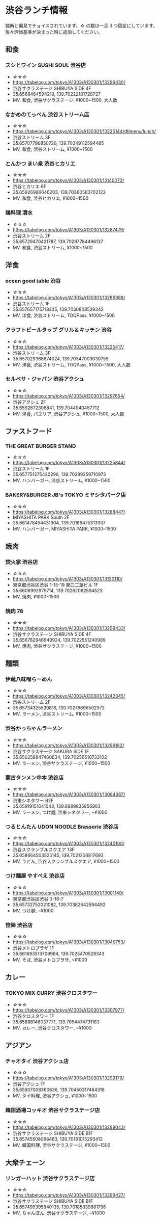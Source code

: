# 渋谷ランチ情報

独断と偏見でチョイスされています。☆ の数は一旦 3 つ固定にしています。後々評価基準が決まった時に追加してください。

## 和食

### スシとワイン SUSHI SOUL 渋谷店

- ☆☆☆
- https://tabelog.com/tokyo/A1303/A130301/13299430/
- 渋谷サクラステージ SHIBUYA SIDE 4F
- 35.6568464594218, 139.70222181728727
- MV, 和食, 渋谷サクラステージ, ¥1000~1500, 大人数

### なかめのてっぺん 渋谷ストリーム店

- ☆☆☆
- https://tabelog.com/tokyo/A1303/A130301/13225144/dtlmenu/lunch/
- 渋谷ストリーム 3F
- 35.65707796850726, 139.70349112594485
- MV, 和食, 渋谷ストリーム, ¥1000~1500

### とんかつ まい泉 渋谷ヒカリエ

- ☆☆☆
- https://tabelog.com/tokyo/A1303/A130301/13140072/
- 渋谷ヒカリエ 6F
- 35.65926986646203, 139.70360583702123
- MV, 和食, 渋谷ヒカリエ, ¥1000~1500

### 鶏料理 清水

- ☆☆☆
- https://tabelog.com/tokyo/A1303/A130301/13287479/
- 渋谷ストリーム 2F
- 35.65729470421787, 139.70297784496137
- MV, 和食, 渋谷ストリーム, ¥1000~1500

## 洋食

### ocean good table 渋谷

- ☆☆☆
- https://tabelog.com/tokyo/A1303/A130301/13286388/
- 渋谷ストリーム 1F
- 35.657657175718235, 139.7030908529342
- MV, 洋食, 渋谷ストリーム, TOQPass, ¥1000~1500

### クラフトビールタップ グリル＆キッチン 渋谷

- ☆☆☆
- https://tabelog.com/tokyo/A1303/A130301/13225417/
- 渋谷ストリーム 3F
- 35.657029368674024, 139.70347003030759
- MV, 洋食, 渋谷ストリーム, TOQPass, ¥1000~1500, 大人数

### セルベサ・ジャパン 渋谷アクシュ

- ☆☆☆
- https://tabelog.com/tokyo/A1303/A130301/13297654/
- 渋谷アクシュ 2F
- 35.6592672306841, 139.7044940457712
- MV, 洋食, パエリア, 渋谷アクシュ, ¥1000~1500, 大人数

## ファストフード

### THE GREAT BURGER STAND

- ☆☆☆
- https://tabelog.com/tokyo/A1303/A130301/13225844/
- 渋谷ストリーム 1F
- 35.657751275420296, 139.70299259710973
- MV, ハンバーガー, 渋谷ストリーム, ¥1000~1500

### BAKERY&BURGER JB's TOKYO ミヤシタパーク店

- ☆☆☆
- https://tabelog.com/tokyo/A1303/A130301/13288447/
- MIYASHITA PARK South 2F
- 35.661478454431304, 139.70186475313307
- MV, ハンバーガー, MIYASHITA PARK, ¥1000~1500

## 焼肉

### 焚火家 渋谷店

- ☆☆☆
- https://tabelog.com/tokyo/A1303/A130301/13130110/
- 東京都渋谷区渋谷 1-15-19 東口二葉ビル 1F
- 35.6606992979714, 139.70262062594523
- MV, 焼肉, ¥1000~1500

### 焼肉 78

- ☆☆☆
- https://tabelog.com/tokyo/A1303/A130301/13299433/
- 渋谷サクラステージ SHIBUYA SIDE 4F
- 35.656782946949924, 139.7022551240989
- MV, 焼肉, 渋谷サクラステージ, ¥1000~1500

## 麺類

### 伊蔵八味噌らーめん

- ☆☆☆
- https://tabelog.com/tokyo/A1303/A130301/13242345/
- 渋谷ストリーム 2F
- 35.65734325539816, 139.70276696502972
- MV, ラーメン, 渋谷ストリーム, ¥1000~1500

### 渋谷かっちゃんラーメン

- ☆☆☆
- https://tabelog.com/tokyo/A1303/A130301/13299182/
- 渋谷サクラステージ SAKURA SIDE 1F
- 35.656258847460634, 139.70236510733102
- MV, ラーメン, 渋谷サクラステージ, ¥1000~1500

### 蒙古タンメン中本 渋谷店

- ☆☆☆
- https://tabelog.com/tokyo/A1303/A130301/13094387/
- 渋東シネタワー B2F
- 35.65919151641043, 139.6989835856903
- MV, ラーメン, つけ麺, 渋東シネタワー, ~¥1000

### つるとんたん UDON NOODLE Brasserie 渋谷店

- ☆☆☆
- https://tabelog.com/tokyo/A1303/A130301/13240100/
- 渋谷スクランブルスクエア 13F
- 35.658664503525145, 139.7021206817693
- MV, うどん, 渋谷スクランブルスクエア, ¥1000~1500

### つけ麺屋 やすべえ 渋谷店

- ☆☆☆
- https://tabelog.com/tokyo/A1303/A130301/13001149/
- 東京都渋谷区渋谷 3-18-7
- 35.65732752021082, 139.70382642594492
- MV, つけ麺, ~¥1000

### 笹陣 渋谷店

- ☆☆☆
- https://tabelog.com/tokyo/A1303/A130301/13049753/
- 渋谷メトロプラザ 1F
- 35.661693513709984, 139.7025470529343
- MV, そば, 渋谷メトロプラザ, ~¥1000

## カレー

### TOKYO MIX CURRY 渋谷クロスタワー

- ☆☆☆
- https://tabelog.com/tokyo/A1303/A130301/13307977/
- 渋谷クロスタワー 1F
- 35.65888146037771, 139.7054474731183
- MV, カレー, 渋谷クロスタワー, ~¥1000

## アジアン

### チャオタイ 渋谷アクシュ店

- ☆☆☆
- https://tabelog.com/tokyo/A1303/A130301/13299179/
- 渋谷アクシュ 1F
- 35.65907008360636, 139.70450317464318
- MV, タイ料理, 渋谷アクシュ, ¥1000~1500

### 韓国酒場コッキオ 渋谷サクラステージ店

- ☆☆☆
- https://tabelog.com/tokyo/A1303/A130301/13299043/
- 渋谷サクラステージ SHIBUYA SIDE B1F
- 35.65745508068483, 139.70181015293412
- MV, 韓国料理, 渋谷サクラステージ, ¥1000~1500

## 大衆チェーン

### リンガーハット 渋谷サクラステージ店

- ☆☆☆
- https://tabelog.com/tokyo/A1303/A130301/13299427/
- 渋谷サクラステージ SHIBUYA SIDE B1F
- 35.657499395940135, 139.70185839881796
- MV, ちゃんぽん, 渋谷サクラステージ, ~¥1000
